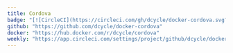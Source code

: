 ```yaml
---
title: Cordova
badge: "[![CircleCI](https://circleci.com/gh/dcycle/docker-cordova.svg?style=svg)](https://circleci.com/gh/dcycle/docker-cordova)"
github: "https://github.com/dcycle/docker-cordova"
docker: "https://hub.docker.com/r/dcycle/cordova"
weekly: "https://app.circleci.com/settings/project/github/dcycle/docker-cordova/triggers"
---
```

